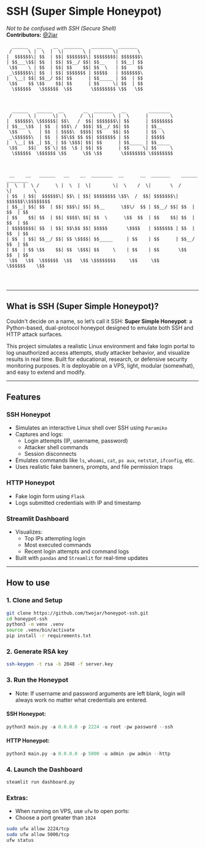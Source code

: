                                               
# SSH (Super Simple Honeypot)

*Not to be confused with SSH (Secure Shell)*  
**Contributors:** [@2jar](https://github.com/2jar)
```
  ______   __    __  _______   ________  _______                                 
 /      \ |  \  |  \|       \ |        \|       \                                
|  $$$$$$\| $$  | $$| $$$$$$$\| $$$$$$$$| $$$$$$$\                               
| $$___\$$| $$  | $$| $$__/ $$| $$__    | $$__| $$                               
 \$$    \ | $$  | $$| $$    $$| $$  \   | $$    $$                               
 _\$$$$$$\| $$  | $$| $$$$$$$ | $$$$$   | $$$$$$$\                               
|  \__| $$| $$__/ $$| $$      | $$_____ | $$  | $$                               
 \$$    $$ \$$    $$| $$      | $$     \| $$  | $$                               
  \$$$$$$   \$$$$$$  \$$       \$$$$$$$$ \$$   \$$                               
                                                                                 
                                                                                 
                                                                                 
  ______   ______  __       __  _______   __        ________                     
 /      \ |      \|  \     /  \|       \ |  \      |        \                    
|  $$$$$$\ \$$$$$$| $$\   /  $$| $$$$$$$\| $$      | $$$$$$$$                    
| $$___\$$  | $$  | $$$\ /  $$$| $$__/ $$| $$      | $$__                        
 \$$    \   | $$  | $$$$\  $$$$| $$    $$| $$      | $$  \                       
 _\$$$$$$\  | $$  | $$\$$ $$ $$| $$$$$$$ | $$      | $$$$$                       
|  \__| $$ _| $$_ | $$ \$$$| $$| $$      | $$_____ | $$_____                     
 \$$    $$|   $$ \| $$  \$ | $$| $$      | $$     \| $$     \                    
  \$$$$$$  \$$$$$$ \$$      \$$ \$$       \$$$$$$$$ \$$$$$$$$                    
                                                                                 
                                                                                 
                                                                                 
 __    __   ______   __    __  ________  __      __  _______    ______  ________ 
|  \  |  \ /      \ |  \  |  \|        \|  \    /  \|       \  /      \|        \
| $$  | $$|  $$$$$$\| $$\ | $$| $$$$$$$$ \$$\  /  $$| $$$$$$$\|  $$$$$$\\$$$$$$$$
| $$__| $$| $$  | $$| $$$\| $$| $$__      \$$\/  $$ | $$__/ $$| $$  | $$  | $$   
| $$    $$| $$  | $$| $$$$\ $$| $$  \      \$$  $$  | $$    $$| $$  | $$  | $$   
| $$$$$$$$| $$  | $$| $$\$$ $$| $$$$$       \$$$$   | $$$$$$$ | $$  | $$  | $$   
| $$  | $$| $$__/ $$| $$ \$$$$| $$_____     | $$    | $$      | $$__/ $$  | $$   
| $$  | $$ \$$    $$| $$  \$$$| $$     \    | $$    | $$       \$$    $$  | $$   
 \$$   \$$  \$$$$$$  \$$   \$$ \$$$$$$$$     \$$     \$$        \$$$$$$    \$$   
                                                                                 
                                                                                 
                                                                                 
```     
---

## What is SSH (Super Simple Honeypot)?

Couldn't decide on a name, so let’s call it SSH: **Super Simple Honeypot**: a Python-based, dual-protocol honeypot designed to emulate both SSH and HTTP attack surfaces.

This project simulates a realistic Linux environment and fake login portal to log unauthorized access attempts, study attacker behavior, and visualize results in real time. Built for educational, research, or defensive security monitoring purposes. It is deployable on a VPS, light, modular (somewhat), and easy to extend and modify.

---

## Features

### SSH Honeypot
- Simulates an interactive Linux shell over SSH using `Paramiko`
- Captures and logs:
  - Login attempts (IP, username, password)
  - Attacker shell commands
  - Session disconnects
- Emulates commands like `ls`, `whoami`, `cat`, `ps aux`, `netstat`, `ifconfig`, etc.
- Uses realistic fake banners, prompts, and file permission traps

### HTTP Honeypot
- Fake login form using `Flask`
- Logs submitted credentials with IP and timestamp

### Streamlit Dashboard
- Visualizes:
  - Top IPs attempting login
  - Most executed commands
  - Recent login attempts and command logs
- Built with `pandas` and `Streamlit` for real-time updates

---

## How to use
### 1. Clone and Setup
```bash
git clone https://github.com/twojar/honeypot-ssh.git
cd honeypot-ssh
python3 -m venv .venv
source .venv/bin/activate
pip install -r requirements.txt
```
### 2. Generate RSA key
```bash 
ssh-keygen -t rsa -b 2048 -f server.key
```
### 3. Run the Honeypot 
- Note: If username and password arguments are left blank, login will always work no matter what credentials are entered.
#### SSH Honeypot:
``` python
python3 main.py -a 0.0.0.0 -p 2224 -u root -pw password --ssh
```
#### HTTP Honeypot:
``` python
python3 main.py -a 0.0.0.0 -p 5000 -u admin -pw admin --http
```
### 4. Launch the Dashboard
```python
steamlit run dashboard.py
```
### Extras:
- When running on VPS, use ```ufw``` to open ports:
- Choose a port greater than ```1024```
```bash
sudo ufw allow 2224/tcp
sudo ufw allow 5000/tcp
ufw status
```
